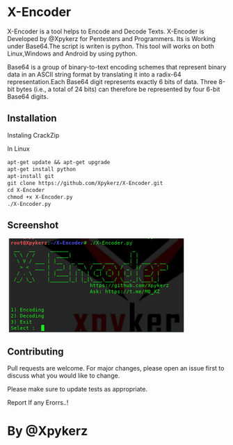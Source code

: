 # X-Encoder

 X-Encoder is a tool helps to Encode and Decode Texts. X-Encoder is Developed by @Xpykerz for Pentesters and Programmers. Its is Working under Base64.The script is writen is python. This tool will works on both Linux,Windows and Android by using python.

 Base64 is a group of binary-to-text encoding schemes that represent binary data in an ASCII string format by translating it into a radix-64 representation.Each Base64 digit represents exactly 6 bits of data. Three 8-bit bytes (i.e., a total of 24 bits) can therefore be represented by four 6-bit Base64 digits. 

 ## Installation

Instaling CrackZip

In Linux
```
apt-get update && apt-get upgrade
apt-get install python
apt-install git 
git clone https://github.com/Xpykerz/X-Encoder.git
cd X-Encoder
chmod +x X-Encoder.py
./X-Encoder.py
```

## Screenshot
![image](https://github.com/Xpykerz/X-Encoder/blob/master/Screenshot.png)

## Contributing

Pull requests are welcome. For major changes, please open an issue first to discuss what you would like to change.

Please make sure to update tests as appropriate.

Report If any Erorrs..!

# By @Xpykerz
